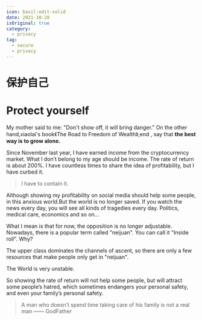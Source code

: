 ```yaml
---
icon: basil:edit-solid
date: 2021-10-28
isOriginal: true
category:
  - privacy
tag:
  - secure
  - privacy
---
```


# 保护自己

# Protect yourself

My mother said to me: "Don't show off, it will bring danger." On the other hand,xiaolai's book《The Road to Freedom of Wealth》,end , say that **the best way is to grow alone.**

Since November last year, I have earned income from the cryptocurrency market. What I don’t belong to my age should be income. The rate of return is about 200%. I have countless times to share the idea of profitability, but I have curbed it. 

> I have to contain it.

Although showing my profitability on social media should help some people, in this anxious world.But the world is no longer saved. If you watch the news every day, you will see all kinds of tragedies every day. Politics, medical care, economics and so on...

What I mean is that for now, the opposition is no longer adjustable. Nowadays, there is a popular term called "neijuan". You can call it "Inside roll". Why? 

The upper class dominates the channels of ascent, so there are only a few resources that make people only get in "neijuan".

The World is very unstable.

So showing the rate of return will not help some people, but will attract some people’s hatred, which sometimes endangers your personal safety, and even your family’s personal safety.

> A man who doesn’t spend time taking care of his family is not a real man
> —— GodFather
